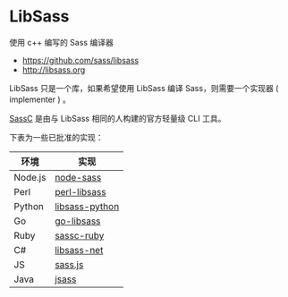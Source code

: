 # LibSass

使用 c++ 编写的 Sass 编译器

- <https://github.com/sass/libsass>
- <http://libsass.org>

LibSass 只是一个库，如果希望使用 LibSass 编译 Sass，则需要一个实现器 ( implementer ) 。

[SassC] 是由与 LibSass 相同的人构建的官方轻量级 CLI 工具。


下表为一些已批准的实现：

环境 | 实现
-|-
Node.js | [node-sass]
Perl | [perl-libsass]
Python | [libsass-python]
Go | [go-libsass]
Ruby | [sassc-ruby]
C# | [libsass-net]
JS | [sass.js]
Java | [jsass]

[SassC]: <https://github.com/sass/sassc>
[node-sass]: <https://github.com/sass/node-sass>
[perl-libsass]: <https://github.com/sass/perl-libsass>
[libsass-python]: <https://github.com/sass/libsass-python>
[go-libsass]: <https://github.com/wellington/go-libsass>
[sassc-ruby]: <https://github.com/sass/sassc-ruby>
[libsass-net]: <https://github.com/sass/libsass-net>
[sass.js]: <https://github.com/medialize/sass.js>
[jsass]: <https://github.com/bit3/jsass>
